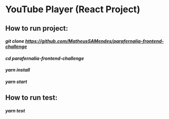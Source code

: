 # **YouTube Player (React Project)**

## **How to run project:**
#### *git clone https://github.com/MatheusSAMendes/parafernalia-frontend-challenge*
#### *cd parafernalia-frontend-challenge*
#### *yarn install*
#### *yarn start*

## **How to run test:**
#### *yarn test*
